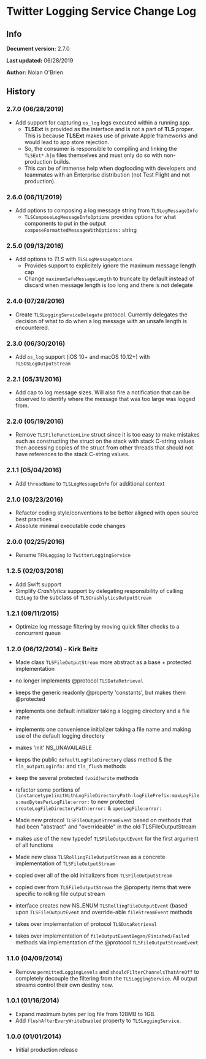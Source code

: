 # Twitter Logging Service Change Log

## Info

**Document version:** 2.7.0

**Last updated:** 06/28/2019

**Author:** Nolan O'Brien

## History

### 2.7.0 (06/28/2019)

- Add support for capturing `os_log` logs executed within a running app.
  - __TLSExt__ is provided as the interface and is not a part of __TLS__ proper.  This is because __TLSExt__ makes use of private Apple frameworks and would lead to app store rejection.
  - So, the consumer is responsible to compiling and linking the `TLSExt*.h|m` files themselves and must only do so with non-production builds.
  - This can be of immense help when dogfooding with developers and teammates with an Enterprise distribution (not Test Flight and not production).

### 2.6.0 (06/11/2019)

- Add options to composing a log message string from `TLSLogMessageInfo`
  - `TLSComposeLogMessageInfoOptions` provides options for what components to put in the output `composeFormattedMessageWithOptions:` string

### 2.5.0 (09/13/2016)

- Add options to _TLS_ with `TLSLogMessageOptions`
  - Provides support to explicitely ignore the maximum message length cap
  - Change `maximumSafeMessageLength` to truncate by default instead of discard when message length is too long and there is not delegate

### 2.4.0 (07/28/2016)

- Create `TLSLoggingServiceDelegate` protocol.  Currently delegates the decision of what to do when a log message with an unsafe length is encountered.

### 2.3.0 (06/30/2016)

- Add `os_log` support (iOS 10+ and macOS 10.12+) with `TLSOSLogOutputStream`

### 2.2.1 (05/31/2016)

- Add cap to log message sizes.  Will also fire a notification that can be observed to identify where the message that was too large was logged from.

### 2.2.0   (05/19/2016)

- Remove `TLSFileFunctionLine` struct since it is too easy to make mistakes such as constructing the struct on the stack with stack C-string values then accessing copies of the struct from other threads that should not have references to the stack C-string values. 

### 2.1.1   (05/04/2016)

- Add `threadName` to `TLSLogMessageInfo` for additional context

### 2.1.0   (03/23/2016)

- Refactor coding style/conventions to be better aligned with open source best practices
- Absolute minimal executable code changes

### 2.0.0   (02/25/2016)

- Rename `TFNLogging` to `TwitterLoggingService`

### 1.2.5   (02/03/2016)

- Add Swift support
- Simplify _Crashlytics_ support by delegating responsibility of calling `CLSLog` to the subclass of `TLSCrashlyticsOutputStream`

### 1.2.1   (09/11/2015)

- Optimize log message filtering by moving quick filter checks to a concurrent queue

### 1.2.0   (06/12/2014) - Kirk Beitz

- Made class `TLSFileOutputStream` more abstract as a base + protected implementation
- no longer implements @protocol `TLSDataRetrieval`
- keeps the generic readonly @property 'constants', but makes them @protected
- implements one default initializer taking a logging directory and a file name
- implements one convenience initializer taking a file name and making use of the default logging directory
- makes 'init' NS_UNAVAILABLE
- keeps the public `defaultLogFileDirectory` class method & the `tls_outputLogInfo:` and `tls_flush` methods
- keep the several protected `(void)write` methods
- refactor some portions of `(instancetype)initWithLogFileDirectoryPath:logFilePrefix:maxLogFiles:maxBytesPerLogFile:error:` to new protected `createLogFileDirectoryPath:error:` & `openLogFile:error:`

- Made new protocol `TLSFileOutputStreamEvent` based on methods that had been "abstract" and "overrideable" in the old TLSFileOutputStream
- makes use of the new typedef `TLSFileOutputEvent` for the first argument of all functions

- Made new class `TLSRollingFileOutputStream` as a concrete implementation of `TLSFileOutputStream`
- copied over all of the old initializers from `TLSFileOutputStream`
- copied over from `TLSFileOutputStream` the @property items that were specific to rolling file output stream
- interface creates new NS_ENUM `TLSRollingFileOutputEvent` (based upon `TLSFileOutputEvent` and override-able `fileStreamEvent` methods
- takes over implementation of protocol `TLSDataRetrieval`
- takes over implementation of `fileOutputEventBegan/Finished/Failed` methods via implementation of the @protocol `TLSFileOutputStreamEvent`

### 1.1.0   (04/09/2014)

- Remove `permittedLoggingLevels` and `shouldFilterChannelsThatAreOff` to completely decouple the filtering from the `TLSLoggingService`.  All output streams control their own destiny now.

### 1.0.1   (01/16/2014)

- Expand maximum bytes per log file from 128MB to 1GB.
- Add `flushAfterEveryWriteEnabled` property to `TLSLoggingService`.

### 1.0.0  (01/01/2014)

- Initial production release

